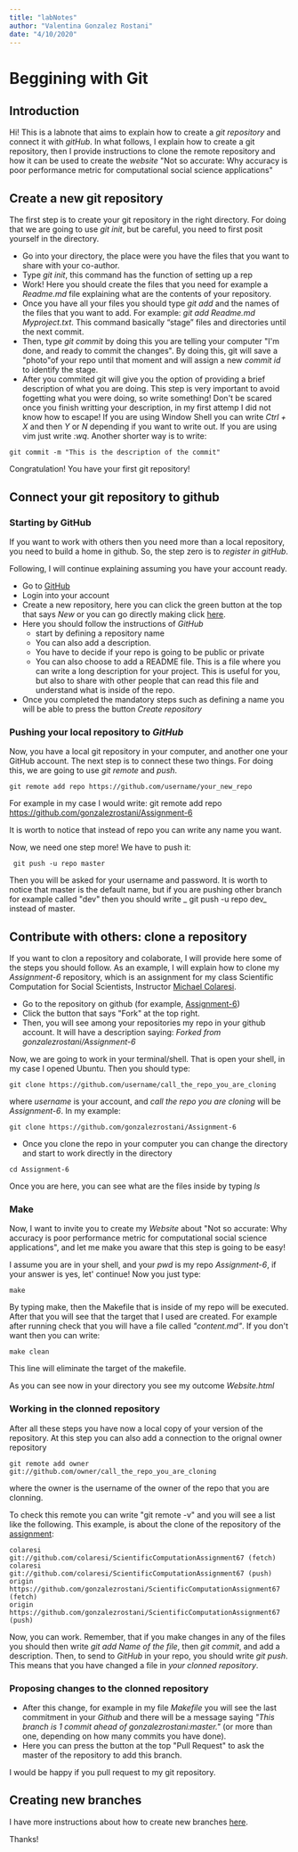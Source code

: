 ```yaml
---
title: "labNotes"
author: "Valentina Gonzalez Rostani"
date: "4/10/2020"
---
```


# Beggining with Git

## Introduction
Hi! This is a labnote that aims to explain how to create a _git repository_ and connect it with _gitHub_. In what follows, I explain how to create a git repository, then I provide instructions to clone the remote repository and how it can be used to create the *website* "Not so accurate: Why accuracy is poor performance metric for computational social science applications" 

## Create a new git repository
The first step is to create your git repository in the right directory. For doing that we are going to use _git init_, but be careful, you need to first posit yourself in the directory. 

* Go into your directory, the place were you have the files that you want to share with your co-author. 
* Type _git init_, this command has the function of setting up a rep
* Work! Here you should create the files that you need for example a _Readme.md_ file explaining what are the contents of your repository. 
* Once you have all your files you should type _git add_ and the names of the files that you want to add. For example: _git add Readme.md Myproject.txt_. This command basically “stage” files and directories until the next commit.
* Then, type _git commit_ by doing this you are telling your computer "I'm done, and ready to commit the changes". By doing this, git will save a "photo"of your repo until that moment and will assign a new _commit id_ to identify the stage.
* After you commited git will give you the option of providing a brief description of what you are doing. This step is very important to avoid fogetting what you were doing, so write something! Don't be scared once you finish writting your description, in my first attemp I did not know how to escape! If you are using Window Shell you can write _Ctrl + X_ and then _Y_ or _N_ depending if you want to write out. If you are using vim just write _:wq_. Another shorter way is to write:

```
git commit -m "This is the description of the commit"
```

Congratulation! You have your first git repository!

## Connect your git repository to github

### Starting by GitHub
If you want to work with others then you need more than a local repository, you need to build a home in github. So, the step zero is to *register in gitHub*. 

Following, I will continue explaining assuming you have your account ready.

* Go to [GitHub](https://github.com/)
* Login into your account
* Create a new repository, here you can click the green button at the top that says _New_ or you can go directly making click [here](https://github.com/new). 
* Here you should follow the instructions of _GitHub_
  * start by defining a repository name
  * You can also add a description. 
  * You have to decide if your repo is going to be public or private
  * You can also choose to add a README file. This is a file where you can write a long description for your project. This is useful for you, but also to share with other people that can read this file and understand what is inside of the repo. 
* Once you completed the mandatory steps such as defining a name you will be able to press the button _Create repository_

### Pushing your local repository to _GitHub_
Now, you have a local git repository in your computer, and another one your GitHub account. The next step is to connect these two things. For doing this, we are going to use _git remote_ and _push_.  


```
git remote add repo https://github.com/username/your_new_repo
```
For example in my case I would write: git remote add repo https://github.com/gonzalezrostani/Assignment-6

It is worth to notice that instead of repo you can write any name you want.

Now, we need one step more! We have to push it: 

```
 git push -u repo master
```
Then you will be asked for your username and password. It is worth to notice that master is the default name, but if you are pushing other branch for example called "dev" then you should write _ git push -u repo dev_ instead of master. 

## Contribute with others: clone a repository
If you want to clon a repository and colaborate, I will provide here some of the steps you should follow. As an example, I will explain how to clone my _Assignment-6_ repository, which is an assignment for my class Scientific Computation for Social Scientists, Instructor [Michael Colaresi](https://github.com/colaresi). 

* Go to the repository on github (for example, [Assignment-6](https://github.com/gonzalezrostani/Assignment-6))
* Click the button that says "Fork" at the top right.
* Then, you will see among your repositories my repo in your github account. It will have a description saying: _Forked from gonzalezrostani/Assignment-6_

Now, we are going to work in your terminal/shell. That is open your shell, in my case I opened Ubuntu. Then you should type: 

```
git clone https://github.com/username/call_the_repo_you_are_cloning
```
where _username_ is your account, and _call the repo you are cloning_ will be _Assignment-6_. In my example:

```
git clone https://github.com/gonzalezrostani/Assignment-6
```
* Once you clone the repo in your computer you can change the directory and start to work directly in the directory

```
cd Assignment-6
```
Once you are here, you can see what are the files inside by typing _ls_

### Make
Now, I want to invite you to create my _Website_ about "Not so accurate: Why accuracy is poor performance metric for computational social science applications", and let me make you aware that this step is going to be easy!

I assume you are in your shell, and your _pwd_ is my repo _Assignment-6_, if your answer is yes, let' continue! Now you just type: 

```
make
```
By typing make, then the Makefile that is inside of my repo will be executed. After that you will see that the target that I used are created. For example after running check that you will have a file called _"content.md"_. If you don't want then you can write: 

```
make clean
```
This line will eliminate the target of the makefile. 

As you can see now in your directory you see my outcome _Website.html_

### Working in the clonned repository

After all these steps you have now a local copy of your version of the repository.  At this step you can also add a connection to the orignal owner repository

```
git remote add owner git://github.com/owner/call_the_repo_you_are_cloning
```
where the owner is the username of the owner of the repo that you are clonning. 

To check this remote you can write "git remote -v" and you will see a list like the following. This example, is about the clone of the repository of the [assignment](https://github.com/colaresi/ScientificComputationAssignment67):

```
colaresi        git://github.com/colaresi/ScientificComputationAssignment67 (fetch)
colaresi        git://github.com/colaresi/ScientificComputationAssignment67 (push)
origin  https://github.com/gonzalezrostani/ScientificComputationAssignment67 (fetch)
origin  https://github.com/gonzalezrostani/ScientificComputationAssignment67 (push)
```
Now, you can work. Remember, that if you make changes in any of the files you should then write _git add Name of the file_, then _git commit_, and add a description. Then, to send to _GitHub_ in your repo, you should write _git push_. This means that you have changed a file in *your clonned repository*. 

### Proposing changes to the clonned repository
* After this change, for example in my file _Makefile_ you will see the last commitment in your _Github_ and there will be a message saying _"This branch is 1 commit ahead of gonzalezrostani:master."_ (or more than one, depending on how many commits you have done). 
* Here you can press the button at the top "Pull Request" to ask the master of the repository to add this branch.  

I would be happy if you pull request to my git repository. 

## Creating new branches
I have more instructions about how to create new branches [here](https://github.com/gonzalezrostani/Assignment-6/tree/dev). 


Thanks!
